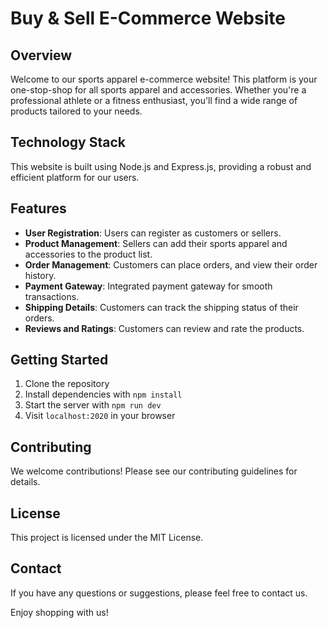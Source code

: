 # Buy & Sell E-Commerce Website

## Overview
Welcome to our sports apparel e-commerce website! This platform is your one-stop-shop for all sports apparel and accessories. Whether you're a professional athlete or a fitness enthusiast, you'll find a wide range of products tailored to your needs.

## Technology Stack
This website is built using Node.js and Express.js, providing a robust and efficient platform for our users.

## Features
- **User Registration**: Users can register as customers or sellers.
- **Product Management**: Sellers can add their sports apparel and accessories to the product list.
- **Order Management**: Customers can place orders, and view their order history.
- **Payment Gateway**: Integrated payment gateway for smooth transactions.
- **Shipping Details**: Customers can track the shipping status of their orders.
- **Reviews and Ratings**: Customers can review and rate the products.

## Getting Started
1. Clone the repository
2. Install dependencies with `npm install`
3. Start the server with `npm run dev`
4. Visit `localhost:2020` in your browser

## Contributing
We welcome contributions! Please see our contributing guidelines for details.

## License
This project is licensed under the MIT License.

## Contact
If you have any questions or suggestions, please feel free to contact us.

Enjoy shopping with us!
